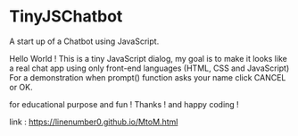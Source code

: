 # TinyJSChatbot
A start up of a Chatbot using JavaScript.

Hello World !
This is a tiny JavaScript dialog, my goal is to make it looks like a real chat app using only front-end languages (HTML, CSS and JavaScript)
For a demonstration when prompt() function asks your name click CANCEL or OK.


for educational purpose and fun !
Thanks ! and happy coding !

link : https://linenumber0.github.io/MtoM.html
